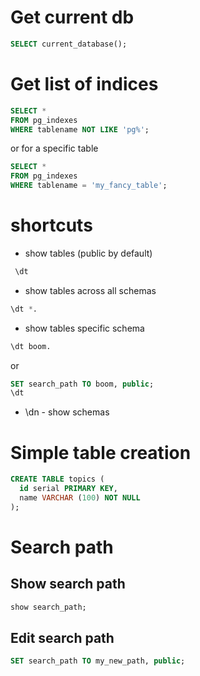 # Get current db
```sql
SELECT current_database();
```

# Get list of indices

```sql
SELECT *
FROM pg_indexes
WHERE tablename NOT LIKE 'pg%';
```

or for a specific table

```sql
SELECT *
FROM pg_indexes
WHERE tablename = 'my_fancy_table';
```

# shortcuts
* show tables (public by default)
```sql
 \dt
```

* show tables across all schemas
```sql
\dt *.
```

* show tables specific schema
```sql
\dt boom.
```
or
```sql
SET search_path TO boom, public;
\dt

```

* \dn - show schemas


# Simple table creation

```sql
CREATE TABLE topics (
  id serial PRIMARY KEY,
  name VARCHAR (100) NOT NULL
);
```

# Search path
## Show search path
```sql
show search_path;
```
## Edit search path
```sql
SET search_path TO my_new_path, public;
```
